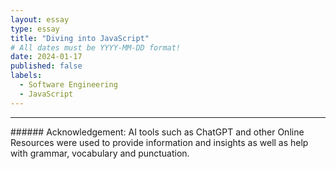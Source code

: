 ```yaml
---
layout: essay
type: essay
title: "Diving into JavaScript"
# All dates must be YYYY-MM-DD format!
date: 2024-01-17
published: false
labels:
  - Software Engineering
  - JavaScript
---
```




<hr>
###### Acknowledgement: AI tools such as ChatGPT and other Online Resources were used to provide information and insights as well as help with grammar, vocabulary and punctuation.
